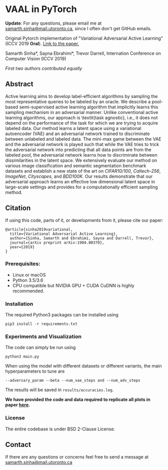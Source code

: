 # VAAL in PyTorch

**Update**: For any questions, please email me at samarth.sinha@mail.utoronto.ca, since I often don't get GitHub emails. 

Original Pytorch implementation of "Variational Adversarial Active Learning" (ICCV 2019 **Oral**). [Link to the paper.](https://arxiv.org/abs/1904.00370)

Samarth Sinha*, Sayna Ebrahimi*, Trevor Darrell, Internation Conference on Computer Vision (ICCV 2019)

*First two authors contributed equally*


## Abstract 
Active learning aims to develop label-efficient algorithms by sampling the most representative queries to be labeled by an oracle. We describe a pool-based semi-supervised active learning algorithm that implicitly learns this sampling mechanism in an adversarial manner. Unlike conventional active learning algorithms, our approach is \textit{task agnostic}, i.e., it does not depend on the performance of the task for which we are trying to acquire labeled data. Our method learns a latent space using a variational autoencoder (VAE) and an adversarial network trained to discriminate between unlabeled and labeled data. The mini-max game between the VAE and the adversarial network is played such that while the VAE tries to trick the adversarial network into predicting that all data points are from the labeled pool, the adversarial network learns how to discriminate between dissimilarities in the latent space. We extensively evaluate our method on various image classification and semantic segmentation benchmark datasets and establish a new state of the art on *CIFAR10/100*, *Caltech-256*, *ImageNet*, *Cityscapes*, and *BDD100K*. Our results demonstrate that our adversarial approach learns an effective low dimensional latent space in large-scale settings and provides for a computationally efficient sampling method.

  
## Citation
If using this code, parts of it, or developments from it, please cite our paper:
```
@article{sinha2019variational,
  title={Variational Adversarial Active Learning},
  author={Sinha, Samarth and Ebrahimi, Sayna and Darrell, Trevor},
  journal={arXiv preprint arXiv:1904.00370},
  year={2019}
}
```

### Prerequisites:
- Linux or macOS
- Python 3.5/3.6
- CPU compatible but NVIDIA GPU + CUDA CuDNN is highly recommended.

### Installation
The required Python3 packages can be installed using 
```
pip3 install -r requirements.txt
```

### Experiments and Visualization
The code can simply be run using 
```
python3 main.py
```
When using the model with different datasets or different variants, the main hyperparameters to tune are
```
--adversary_param --beta --num_vae_steps and --num_adv_steps
```

The results will be saved in `results/accuracies.log`. 

**We have provided the code and data required to replicate all plots in paper [here](https://github.com/sinhasam/vaal/blob/master/plots/plots.ipynb).**


### License
The entire codebase is under BSD 2-Clause License.


## Contact
If there are any questions or concerns feel free to send a message at samarth.sinha@mail.utoronto.ca
